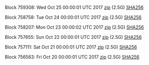 Block 759308: Wed Oct 25 00:00:01 UTC 2017 [zip](https://transfer.sh/y95kb/bootstrap.dat.20171025.zip) (2.5G) [SHA256](https://transfer.sh/fWZtC/sha256.txt)

Block 758758: Tue Oct 24 00:00:01 UTC 2017 [zip](https://transfer.sh/2eGAy/bootstrap.dat.20171024.zip) (2.5G) [SHA256](https://transfer.sh/bsynl/sha256.txt)

Block 758207: Mon Oct 23 00:00:02 UTC 2017 [zip](https://transfer.sh/yFtOA/bootstrap.dat.20171023.zip) (2.5G) [SHA256](https://transfer.sh/8jk5k/sha256.txt)

Block 757655: Sun Oct 22 00:00:01 UTC 2017 [zip](https://transfer.sh/U1MWX/bootstrap.dat.20171022.zip) (2.5G) [SHA256](https://transfer.sh/mLFMv/sha256.txt)

Block 757111: Sat Oct 21 00:00:01 UTC 2017 [zip](https://transfer.sh/TLKIK/bootstrap.dat.20171021.zip) (2.5G) [SHA256](https://transfer.sh/6dKXj/sha256.txt)

Block 756563: Fri Oct 20 00:00:01 UTC 2017 [zip](https://transfer.sh/IwCZn/bootstrap.dat.20171020.zip) (2.5G) [SHA256](https://transfer.sh/iOZqv/sha256.txt)
